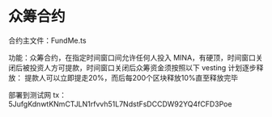 # 众筹合约

合约主文件：FundMe.ts

功能：众筹合约，在指定时间窗口间允许任何人投入 MINA，有硬顶，时间窗口关闭后被投资人方可提款，时间窗口关闭后众筹资金须按照以下 vesting 计划逐步释放： 提款人可以立即提走20%，而后每200个区块释放10%直至释放完毕

部署到测试网 tx：5JufgKdnwtKNmCTJLN1rfvvh51L7NdstFsDCCDW92YQ4fCFD3Poe
